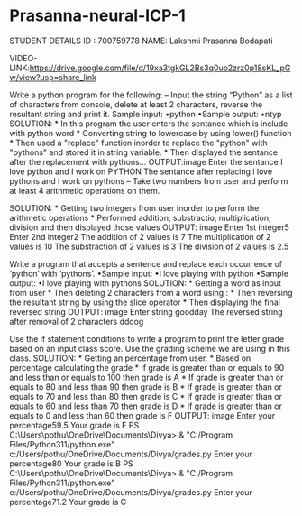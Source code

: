 # Prasanna-neural-ICP-1

STUDENT DETAILS
ID : 700759778
NAME: Lakshmi Prasanna Bodapati

VIDEO-LINK:https://drive.google.com/file/d/19xa3tgkGL2Bs3q0uo2zrz0p18sKL_pGw/view?usp=share_link



Write a python program for the following: – Input the string “Python” as a list of characters from console, delete at least 2 characters, reverse the resultant string and print it. Sample input: •python •Sample output: •ntyp SOLUTION: * In this program the user enters the sentance which is include with python word * Converting string to lowercase by using lower() function * Then used a "replace" function inorder to replace the "python" with "pythons" and stored it in string variable. * Then displayed the sentance after the replacement with pythons... OUTPUT:image Enter the sentance I love python and I work on PYTHON The sentance after replacing i love pythons and i work on pythons
– Take two numbers from user and perform at least 4 arithmetic operations on them.

SOLUTION: * Getting two integers from user inorder to perform the arithmetic operations * Performed addition, substractio, multiplication, division and then displayed those values OUTPUT: image Enter 1st integer5 Enter 2nd integer2 The addition of 2 values is 7 The multiplication of 2 values is 10 The substraction of 2 values is 3 The division of 2 values is 2.5

Write a program that accepts a sentence and replace each occurrence of ‘python’ with ‘pythons’. •Sample input: •I love playing with python •Sample output: •I love playing with pythons
SOLUTION: * Getting a word as input from user * Then deleting 2 characters from a word using : * Then reversing the resultant string by using the slice operator * Then displaying the final reversed string OUTPUT: image Enter string goodday The reversed string after removal of 2 characters ddoog

Use the if statement conditions to write a program to print the letter grade based on an input class score. Use the grading scheme we are using in this class.
SOLUTION: * Getting an percentage from user. * Based on percentage calculating the grade * If grade is greater than or equals to 90 and less than or equals to 100 then grade is A * If grade is greater than or equals to 80 and less than 90 then grade is B * If grade is greater than or equals to 70 and less than 80 then grade is C * If grade is greater than or equals to 60 and less than 70 then grade is D * If grade is greater than or equals to 0 and less than 60 then grade is F OUTPUT: image Enter your percentage59.5 Your grade is F PS C:\Users\pothu\OneDrive\Documents\Divya> & "C:/Program Files/Python311/python.exe" c:/Users/pothu/OneDrive/Documents/Divya/grades.py Enter your percentage80 Your grade is B PS C:\Users\pothu\OneDrive\Documents\Divya> & "C:/Program Files/Python311/python.exe" c:/Users/pothu/OneDrive/Documents/Divya/grades.py Enter your percentage71.2 Your grade is C
